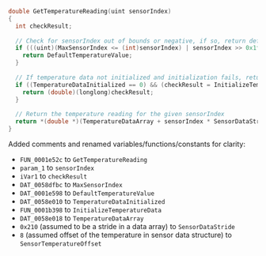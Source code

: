 ```c
double GetTemperatureReading(uint sensorIndex)
{
  int checkResult;
  
  // Check for sensorIndex out of bounds or negative, if so, return default temperature value
  if (((uint)(MaxSensorIndex <= (int)sensorIndex) | sensorIndex >> 0x1f) != 0) {
    return DefaultTemperatureValue;
  }
  
  // If temperature data not initialized and initialization fails, return error code as double
  if ((TemperatureDataInitialized == 0) && (checkResult = InitializeTemperatureData(), checkResult < 0)) {
    return (double)(longlong)checkResult;
  }
  
  // Return the temperature reading for the given sensorIndex
  return *(double *)(TemperatureDataArray + sensorIndex * SensorDataStride + SensorTemperatureOffset);
}
```

Added comments and renamed variables/functions/constants for clarity:
- `FUN_0001e52c` to `GetTemperatureReading`
- `param_1` to `sensorIndex`
- `iVar1` to `checkResult`
- `DAT_0058dfbc` to `MaxSensorIndex`
- `DAT_0001e598` to `DefaultTemperatureValue`
- `DAT_0058e010` to `TemperatureDataInitialized`
- `FUN_0001b398` to `InitializeTemperatureData`
- `DAT_0058e018` to `TemperatureDataArray`
- `0x210` (assumed to be a stride in a data array) to `SensorDataStride`
- `8` (assumed offset of the temperature in sensor data structure) to `SensorTemperatureOffset`
